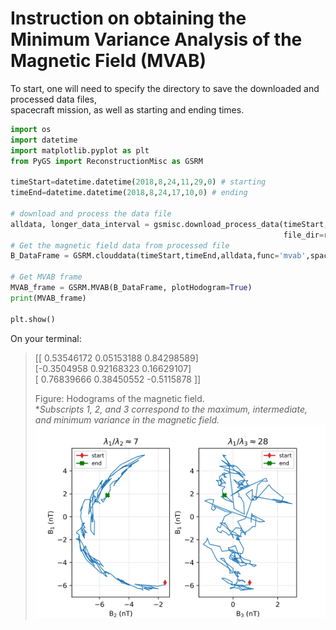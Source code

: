 # Instruction on obtaining the Minimum Variance Analysis of the Magnetic Field (MVAB)    

To start, one will need to specify the directory to save the downloaded and processed data files,    
spacecraft mission, as well as starting and ending times.
```python
import os
import datetime
import matplotlib.pyplot as plt
from PyGS import ReconstructionMisc as GSRM

timeStart=datetime.datetime(2018,8,24,11,29,0) # starting    
timeEnd=datetime.datetime(2018,8,24,17,10,0) # ending    

# download and process the data file
alldata, longer_data_interval = gsmisc.download_process_data(timeStart, timeEnd,
                                                             file_dir=rootDir, spacecraftID='WIND')    
# Get the magnetic field data from processed file                                                         
B_DataFrame = GSRM.clouddata(timeStart,timeEnd,alldata,func='mvab',spacecraftID='WIND')    

# Get MVAB frame    
MVAB_frame = GSRM.MVAB(B_DataFrame, plotHodogram=True)    
print(MVAB_frame)

plt.show()
```
On your terminal:
> [[ 0.53546172  0.05153188  0.84298589]    
 [-0.3504958   0.92168323  0.16629107]    
 [ 0.76839666  0.38450552 -0.5115878 ]]
> 
> Figure: Hodograms of the magnetic field.      
> **Subscripts 1, 2, and 3 correspond to the maximum, intermediate, and minimum variance in the magnetic field.*   
> <img width="600" src="https://github.com/PyGSDR/PyGS/blob/main/example_figures/second_round_hodogram.png">
